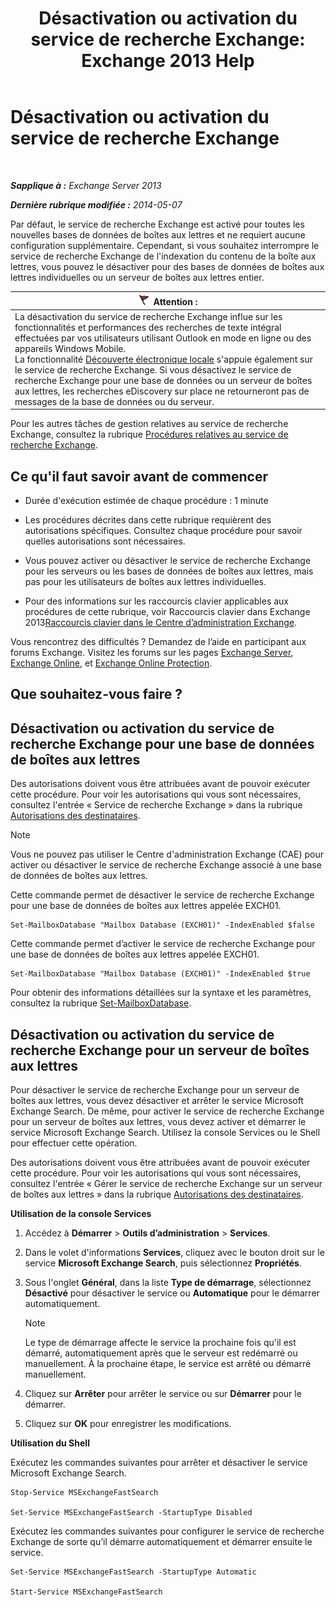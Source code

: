 ﻿---
title: 'Désactivation ou activation du service de recherche Exchange: Exchange 2013 Help'
TOCTitle: Désactivation ou activation du service de recherche Exchange
ms:assetid: 195b25be-53fb-4215-90a5-04340d640bcc
ms:mtpsurl: https://technet.microsoft.com/fr-fr/library/Aa996416(v=EXCHG.150)
ms:contentKeyID: 52062941
ms.date: 04/24/2018
mtps_version: v=EXCHG.150
ms.translationtype: HT
---

# Désactivation ou activation du service de recherche Exchange

 

_**Sapplique à :** Exchange Server 2013_

_**Dernière rubrique modifiée :** 2014-05-07_

Par défaut, le service de recherche Exchange est activé pour toutes les nouvelles bases de données de boîtes aux lettres et ne requiert aucune configuration supplémentaire. Cependant, si vous souhaitez interrompre le service de recherche Exchange de l'indexation du contenu de la boîte aux lettres, vous pouvez le désactiver pour des bases de données de boîtes aux lettres individuelles ou un serveur de boîtes aux lettres entier.

<table>
<thead>
<tr class="header">
<th><img src="images/JJ673034.Caution(EXCHG.150).gif" title="Attention" alt="Attention" />Attention :</th>
</tr>
</thead>
<tbody>
<tr class="odd">
<td>La désactivation du service de recherche Exchange influe sur les fonctionnalités et performances des recherches de texte intégral effectuées par vos utilisateurs utilisant Outlook en mode en ligne ou des appareils Windows Mobile.<br />
La fonctionnalité <a href="in-place-ediscovery-exchange-2013-help.md">Découverte électronique locale</a> s'appuie également sur le service de recherche Exchange. Si vous désactivez le service de recherche Exchange pour une base de données ou un serveur de boîtes aux lettres, les recherches eDiscovery sur place ne retourneront pas de messages de la base de données ou du serveur.</td>
</tr>
</tbody>
</table>


Pour les autres tâches de gestion relatives au service de recherche Exchange, consultez la rubrique [Procédures relatives au service de recherche Exchange](exchange-search-procedures-exchange-2013-help.md).

## Ce qu'il faut savoir avant de commencer

  - Durée d'exécution estimée de chaque procédure : 1 minute

  - Les procédures décrites dans cette rubrique requièrent des autorisations spécifiques. Consultez chaque procédure pour savoir quelles autorisations sont nécessaires.

  - Vous pouvez activer ou désactiver le service de recherche Exchange pour les serveurs ou les bases de données de boîtes aux lettres, mais pas pour les utilisateurs de boîtes aux lettres individuelles.

  - Pour des informations sur les raccourcis clavier applicables aux procédures de cette rubrique, voir Raccourcis clavier dans Exchange 2013[Raccourcis clavier dans le Centre d’administration Exchange](keyboard-shortcuts-in-the-exchange-admin-center-exchange-online-protection-help.md).

Vous rencontrez des difficultés ? Demandez de l’aide en participant aux forums Exchange. Visitez les forums sur les pages [Exchange Server](https://go.microsoft.com/fwlink/p/?linkid=60612), [Exchange Online](https://go.microsoft.com/fwlink/p/?linkid=267542), et [Exchange Online Protection](https://go.microsoft.com/fwlink/p/?linkid=285351).

## Que souhaitez-vous faire ?

## Désactivation ou activation du service de recherche Exchange pour une base de données de boîtes aux lettres

Des autorisations doivent vous être attribuées avant de pouvoir exécuter cette procédure. Pour voir les autorisations qui vous sont nécessaires, consultez l'entrée « Service de recherche Exchange » dans la rubrique [Autorisations des destinataires](recipients-permissions-exchange-2013-help.md).

> [!NOTE]
> Vous ne pouvez pas utiliser le Centre d'administration Exchange (CAE) pour activer ou désactiver le service de recherche Exchange associé à une base de données de boîtes aux lettres.


Cette commande permet de désactiver le service de recherche Exchange pour une base de données de boîtes aux lettres appelée EXCH01.

    Set-MailboxDatabase "Mailbox Database (EXCH01)" -IndexEnabled $false

Cette commande permet d’activer le service de recherche Exchange pour une base de données de boîtes aux lettres appelée EXCH01.

    Set-MailboxDatabase "Mailbox Database (EXCH01)" -IndexEnabled $true

Pour obtenir des informations détaillées sur la syntaxe et les paramètres, consultez la rubrique [Set-MailboxDatabase](https://technet.microsoft.com/fr-fr/library/bb123971\(v=exchg.150\)).

## Désactivation ou activation du service de recherche Exchange pour un serveur de boîtes aux lettres

Pour désactiver le service de recherche Exchange pour un serveur de boîtes aux lettres, vous devez désactiver et arrêter le service Microsoft Exchange Search. De même, pour activer le service de recherche Exchange pour un serveur de boîtes aux lettres, vous devez activer et démarrer le service Microsoft Exchange Search. Utilisez la console Services ou le Shell pour effectuer cette opération.

Des autorisations doivent vous être attribuées avant de pouvoir exécuter cette procédure. Pour voir les autorisations qui vous sont nécessaires, consultez l'entrée « Gérer le service de recherche Exchange sur un serveur de boîtes aux lettres » dans la rubrique [Autorisations des destinataires](recipients-permissions-exchange-2013-help.md).

**Utilisation de la console Services**

1.  Accédez à **Démarrer** \> **Outils d’administration** \> **Services**.

2.  Dans le volet d'informations **Services**, cliquez avec le bouton droit sur le service **Microsoft Exchange Search**, puis sélectionnez **Propriétés**.

3.  Sous l'onglet **Général**, dans la liste **Type de démarrage**, sélectionnez **Désactivé** pour désactiver le service ou **Automatique** pour le démarrer automatiquement.
    
    > [!NOTE]
    > Le type de démarrage affecte le service la prochaine fois qu'il est démarré, automatiquement après que le serveur est redémarré ou manuellement. À la prochaine étape, le service est arrêté ou démarré manuellement.


4.  Cliquez sur **Arrêter** pour arrêter le service ou sur **Démarrer** pour le démarrer.

5.  Cliquez sur **OK** pour enregistrer les modifications.

**Utilisation du Shell**

Exécutez les commandes suivantes pour arrêter et désactiver le service Microsoft Exchange Search.

    Stop-Service MSExchangeFastSearch

    Set-Service MSExchangeFastSearch -StartupType Disabled

Exécutez les commandes suivantes pour configurer le service de recherche Exchange de sorte qu’il démarre automatiquement et démarrer ensuite le service.

    Set-Service MSExchangeFastSearch -StartupType Automatic

    Start-Service MSExchangeFastSearch

